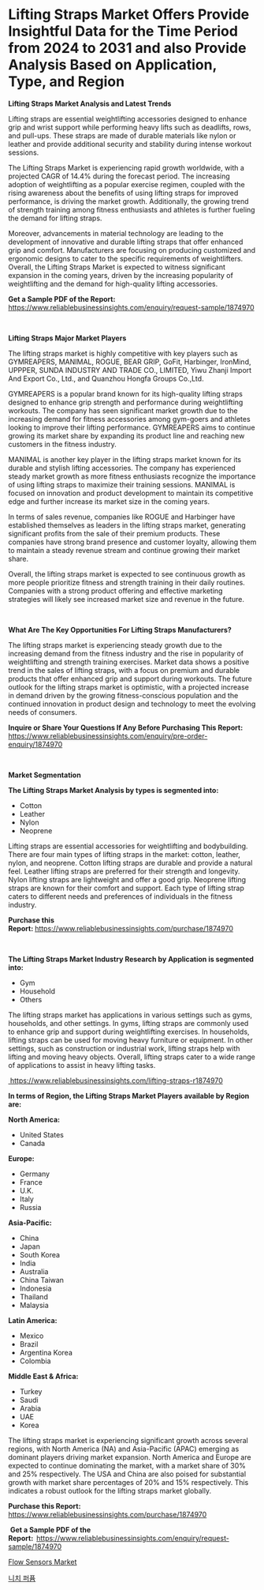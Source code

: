 <p><h1>Lifting Straps Market Offers Provide Insightful Data for the Time Period from 2024 to 2031 and also Provide Analysis Based on Application, Type, and Region</h1></p><p><strong>Lifting Straps Market Analysis and Latest Trends</strong></p>
<p><p>Lifting straps are essential weightlifting accessories designed to enhance grip and wrist support while performing heavy lifts such as deadlifts, rows, and pull-ups. These straps are made of durable materials like nylon or leather and provide additional security and stability during intense workout sessions.</p><p>The Lifting Straps Market is experiencing rapid growth worldwide, with a projected CAGR of 14.4% during the forecast period. The increasing adoption of weightlifting as a popular exercise regimen, coupled with the rising awareness about the benefits of using lifting straps for improved performance, is driving the market growth. Additionally, the growing trend of strength training among fitness enthusiasts and athletes is further fueling the demand for lifting straps.</p><p>Moreover, advancements in material technology are leading to the development of innovative and durable lifting straps that offer enhanced grip and comfort. Manufacturers are focusing on producing customized and ergonomic designs to cater to the specific requirements of weightlifters. Overall, the Lifting Straps Market is expected to witness significant expansion in the coming years, driven by the increasing popularity of weightlifting and the demand for high-quality lifting accessories.</p></p>
<p><strong>Get a Sample PDF of the Report:&nbsp;</strong> <a href="https://www.reliablebusinessinsights.com/enquiry/request-sample/1874970">https://www.reliablebusinessinsights.com/enquiry/request-sample/1874970</a></p>
<p>&nbsp;</p>
<p><strong>Lifting Straps Major Market Players</strong></p>
<p><p>The lifting straps market is highly competitive with key players such as GYMREAPERS, MANIMAL, ROGUE, BEAR GRIP, GoFit, Harbinger, IronMind, UPPPER, SUNDA INDUSTRY AND TRADE CO., LIMITED, Yiwu Zhanji Import And Export Co., Ltd., and Quanzhou Hongfa Groups Co.,Ltd. </p><p>GYMREAPERS is a popular brand known for its high-quality lifting straps designed to enhance grip strength and performance during weightlifting workouts. The company has seen significant market growth due to the increasing demand for fitness accessories among gym-goers and athletes looking to improve their lifting performance. GYMREAPERS aims to continue growing its market share by expanding its product line and reaching new customers in the fitness industry.</p><p>MANIMAL is another key player in the lifting straps market known for its durable and stylish lifting accessories. The company has experienced steady market growth as more fitness enthusiasts recognize the importance of using lifting straps to maximize their training sessions. MANIMAL is focused on innovation and product development to maintain its competitive edge and further increase its market size in the coming years.</p><p>In terms of sales revenue, companies like ROGUE and Harbinger have established themselves as leaders in the lifting straps market, generating significant profits from the sale of their premium products. These companies have strong brand presence and customer loyalty, allowing them to maintain a steady revenue stream and continue growing their market share.</p><p>Overall, the lifting straps market is expected to see continuous growth as more people prioritize fitness and strength training in their daily routines. Companies with a strong product offering and effective marketing strategies will likely see increased market size and revenue in the future.</p></p>
<p>&nbsp;</p>
<p><strong>What Are The Key Opportunities For Lifting Straps Manufacturers?</strong></p>
<p><p>The lifting straps market is experiencing steady growth due to the increasing demand from the fitness industry and the rise in popularity of weightlifting and strength training exercises. Market data shows a positive trend in the sales of lifting straps, with a focus on premium and durable products that offer enhanced grip and support during workouts. The future outlook for the lifting straps market is optimistic, with a projected increase in demand driven by the growing fitness-conscious population and the continued innovation in product design and technology to meet the evolving needs of consumers.</p></p>
<p><strong>Inquire or Share Your Questions If Any Before Purchasing This Report:</strong> <a href="https://www.reliablebusinessinsights.com/enquiry/pre-order-enquiry/1874970">https://www.reliablebusinessinsights.com/enquiry/pre-order-enquiry/1874970</a></p>
<p>&nbsp;</p>
<p><strong>Market Segmentation</strong></p>
<p><strong>The Lifting Straps Market Analysis by types is segmented into:</strong></p>
<p><ul><li>Cotton</li><li>Leather</li><li>Nylon</li><li>Neoprene</li></ul></p>
<p><p>Lifting straps are essential accessories for weightlifting and bodybuilding. There are four main types of lifting straps in the market: cotton, leather, nylon, and neoprene. Cotton lifting straps are durable and provide a natural feel. Leather lifting straps are preferred for their strength and longevity. Nylon lifting straps are lightweight and offer a good grip. Neoprene lifting straps are known for their comfort and support. Each type of lifting strap caters to different needs and preferences of individuals in the fitness industry.</p></p>
<p><strong>Purchase this Report:&nbsp;</strong><a href="https://www.reliablebusinessinsights.com/purchase/1874970">https://www.reliablebusinessinsights.com/purchase/1874970</a></p>
<p>&nbsp;</p>
<p><strong>The Lifting Straps Market Industry Research by Application is segmented into:</strong></p>
<p><ul><li>Gym</li><li>Household</li><li>Others</li></ul></p>
<p><p>The lifting straps market has applications in various settings such as gyms, households, and other settings. In gyms, lifting straps are commonly used to enhance grip and support during weightlifting exercises. In households, lifting straps can be used for moving heavy furniture or equipment. In other settings, such as construction or industrial work, lifting straps help with lifting and moving heavy objects. Overall, lifting straps cater to a wide range of applications to assist in heavy lifting tasks.</p></p>
<p><a href="https://www.reliablebusinessinsights.com/lifting-straps-r1874970">&nbsp;https://www.reliablebusinessinsights.com/lifting-straps-r1874970</a></p>
<p><strong>In terms of Region, the Lifting Straps Market Players available by Region are:</strong></p>
<p>
    <p> <strong> North America: </strong>
        <ul>
            <li>United States</li>
            <li>Canada</li>
        </ul>
        </p> 
    <p> <strong> Europe: </strong>
        <ul>
            <li>Germany</li>
            <li>France</li>
            <li>U.K.</li>
            <li>Italy</li>
            <li>Russia</li>
        </ul>
        </p> 
    <p> <strong> Asia-Pacific: </strong>
        <ul>
            <li>China</li>
            <li>Japan</li>
            <li>South Korea</li>
            <li>India</li>
            <li>Australia</li>
            <li>China Taiwan</li>
            <li>Indonesia</li>
            <li>Thailand</li>
            <li>Malaysia</li>
        </ul>
        </p> 
    <p> <strong> Latin America: </strong>
        <ul>
            <li>Mexico</li>
            <li>Brazil</li>
            <li>Argentina Korea</li>
            <li>Colombia</li>
        </ul>
        </p> 
    <p> <strong> Middle East & Africa: </strong>
        <ul>
            <li>Turkey</li>
            <li>Saudi</li>
            <li>Arabia</li>
            <li>UAE</li>
            <li>Korea</li>
        </ul>
    </p>
    </p>
<p><p>The lifting straps market is experiencing significant growth across several regions, with North America (NA) and Asia-Pacific (APAC) emerging as dominant players driving market expansion. North America and Europe are expected to continue dominating the market, with a market share of 30% and 25% respectively. The USA and China are also poised for substantial growth with market share percentages of 20% and 15% respectively. This indicates a robust outlook for the lifting straps market globally.</p></p>
<p><strong>Purchase this Report: </strong><a href="https://www.reliablebusinessinsights.com/purchase/1874970">https://www.reliablebusinessinsights.com/purchase/1874970</a></p>
<p>&nbsp;<strong>Get a Sample PDF of the Report:&nbsp;&nbsp;</strong><a href="https://www.reliablebusinessinsights.com/enquiry/request-sample/1874970">https://www.reliablebusinessinsights.com/enquiry/request-sample/1874970</a></p>
<p><strong></strong></p>
<p><p><a href="https://medium.com/@emilyarnold76/insights-into-the-flow-sensors-market-market-players-market-size-geographical-regions-and-303b8384ff9d">Flow Sensors Market</a></p><p><a href="https://github.com/WilburKihn5676/Market-Research-Report-List-3/blob/main/199111838547.md">니치 퍼퓸</a></p></p>